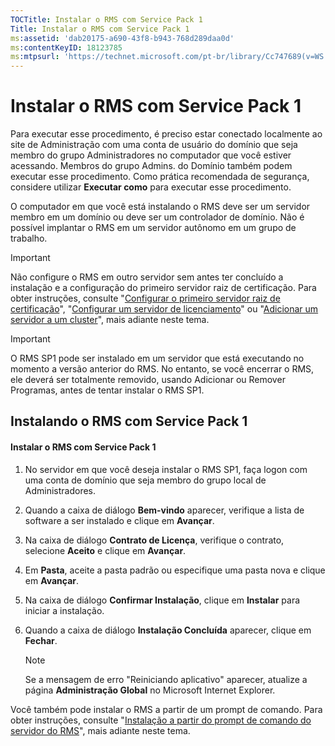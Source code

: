 ```yaml
---
TOCTitle: Instalar o RMS com Service Pack 1
Title: Instalar o RMS com Service Pack 1
ms:assetid: 'dab20175-a690-43f8-b943-768d289daa0d'
ms:contentKeyID: 18123785
ms:mtpsurl: 'https://technet.microsoft.com/pt-br/library/Cc747689(v=WS.10)'
---
```


Instalar o RMS com Service Pack 1
=================================

Para executar esse procedimento, é preciso estar conectado localmente ao site de Administração com uma conta de usuário do domínio que seja membro do grupo Administradores no computador que você estiver acessando. Membros do grupo Admins. do Domínio também podem executar esse procedimento. Como prática recomendada de segurança, considere utilizar **Executar como** para executar esse procedimento.

O computador em que você está instalando o RMS deve ser um servidor membro em um domínio ou deve ser um controlador de domínio. Não é possível implantar o RMS em um servidor autônomo em um grupo de trabalho.

> [!Important]  
> Não configure o RMS em outro servidor sem antes ter concluído a instalação e a configuração do primeiro servidor raiz de certificação. Para obter instruções, consulte "[Configurar o primeiro servidor raiz de certificação](https://technet.microsoft.com/debc42f3-74ff-4c99-b7a4-4921fccdabc2)", "[Configurar um servidor de licenciamento](https://technet.microsoft.com/4d67b898-0ba9-4eef-ab7d-ee0ca55a688e)" ou "[Adicionar um servidor a um cluster](https://technet.microsoft.com/db635238-5528-4bec-9cc6-8244e2b3d733)", mais adiante neste tema. 

> [!Important]  
> O RMS SP1 pode ser instalado em um servidor que está executando no momento a versão anterior do RMS. No entanto, se você encerrar o RMS, ele deverá ser totalmente removido, usando Adicionar ou Remover Programas, antes de tentar instalar o RMS SP1. 

Instalando o RMS com Service Pack 1
-----------------------------------

#### Instalar o RMS com Service Pack 1

1.  No servidor em que você deseja instalar o RMS SP1, faça logon com uma conta de domínio que seja membro do grupo local de Administradores.

2.  Quando a caixa de diálogo **Bem-vindo** aparecer, verifique a lista de software a ser instalado e clique em **Avançar**.

3.  Na caixa de diálogo **Contrato de Licença**, verifique o contrato, selecione **Aceito** e clique em **Avançar**.

4.  Em **Pasta**, aceite a pasta padrão ou especifique uma pasta nova e clique em **Avançar**.

5.  Na caixa de diálogo **Confirmar Instalação**, clique em **Instalar** para iniciar a instalação.

6.  Quando a caixa de diálogo **Instalação Concluída** aparecer, clique em **Fechar**.

    > [!Note]  
    > Se a mensagem de erro "Reiniciando aplicativo" aparecer, atualize a página **Administração Global** no Microsoft Internet Explorer. 

Você também pode instalar o RMS a partir de um prompt de comando. Para obter instruções, consulte "[Instalação a partir do prompt de comando do servidor do RMS](https://technet.microsoft.com/b55b1e2a-dd14-4168-a37f-9cdedbec660b)", mais adiante neste tema.
